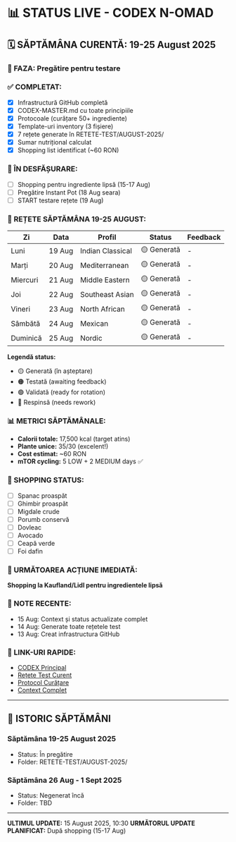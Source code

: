 # 📊 STATUS LIVE - CODEX N-OMAD

## 🗓️ SĂPTĂMÂNA CURENTĂ: 19-25 August 2025

### 📍 FAZA: Pregătire pentru testare

### ✅ COMPLETAT:
- [x] Infrastructură GitHub completă
- [x] CODEX-MASTER.md cu toate principiile
- [x] Protocoale (curățare 50+ ingrediente)
- [x] Template-uri inventory (3 fișiere)
- [x] 7 rețete generate în RETETE-TEST/AUGUST-2025/
- [x] Sumar nutrițional calculat
- [x] Shopping list identificat (~60 RON)

### 🔄 ÎN DESFĂȘURARE:
- [ ] Shopping pentru ingrediente lipsă (15-17 Aug)
- [ ] Pregătire Instant Pot (18 Aug seara)
- [ ] START testare rețete (19 Aug)

### 📝 REȚETE SĂPTĂMÂNA 19-25 AUGUST:

| Zi | Data | Profil | Status | Feedback |
|----|------|--------|--------|----------|
| Luni | 19 Aug | Indian Classical | 🟡 Generată | - |
| Marți | 20 Aug | Mediterranean | 🟡 Generată | - |
| Miercuri | 21 Aug | Middle Eastern | 🟡 Generată | - |
| Joi | 22 Aug | Southeast Asian | 🟡 Generată | - |
| Vineri | 23 Aug | North African | 🟡 Generată | - |
| Sâmbătă | 24 Aug | Mexican | 🟡 Generată | - |
| Duminică | 25 Aug | Nordic | 🟡 Generată | - |

**Legendă status:**
- 🟡 Generată (în așteptare)
- 🟠 Testată (awaiting feedback)
- 🟢 Validată (ready for rotation)
- 🔴 Respinsă (needs rework)

### 📊 METRICI SĂPTĂMÂNALE:
- **Calorii totale:** 17,500 kcal (target atins)
- **Plante unice:** 35/30 (excelent!)
- **Cost estimat:** ~60 RON
- **mTOR cycling:** 5 LOW + 2 MEDIUM days ✅

### 🛒 SHOPPING STATUS:
- [ ] Spanac proaspăt
- [ ] Ghimbir proaspăt
- [ ] Migdale crude
- [ ] Porumb conservă
- [ ] Dovleac
- [ ] Avocado
- [ ] Ceapă verde
- [ ] Foi dafin

### 🚀 URMĂTOAREA ACȚIUNE IMEDIATĂ:
**Shopping la Kaufland/Lidl pentru ingredientele lipsă**

### 📝 NOTE RECENTE:
- 15 Aug: Context și status actualizate complet
- 14 Aug: Generate toate rețetele test
- 13 Aug: Creat infrastructura GitHub

### 🔗 LINK-URI RAPIDE:
- [CODEX Principal](./CODEX-MASTER.md)
- [Rețete Test Curent](./RETETE-TEST/AUGUST-2025/)
- [Protocol Curățare](./PROTOCOALE/CURATARE-INGREDIENTE.md)
- [Context Complet](./CONTEXT-CONVERSATIE.md)

---

## 📅 ISTORIC SĂPTĂMÂNI

### Săptămâna 19-25 August 2025
- Status: În pregătire
- Folder: RETETE-TEST/AUGUST-2025/

### Săptămâna 26 Aug - 1 Sept 2025
- Status: Negenerat încă
- Folder: TBD

---

**ULTIMUL UPDATE:** 15 August 2025, 10:30
**URMĂTORUL UPDATE PLANIFICAT:** După shopping (15-17 Aug)
